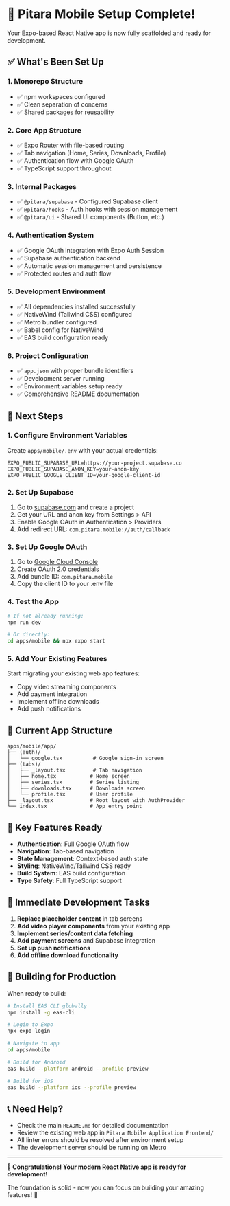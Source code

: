 # 🎉 Pitara Mobile Setup Complete!

Your Expo-based React Native app is now fully scaffolded and ready for development.

## ✅ What's Been Set Up

### 1. **Monorepo Structure**
- ✅ npm workspaces configured
- ✅ Clean separation of concerns
- ✅ Shared packages for reusability

### 2. **Core App Structure**
- ✅ Expo Router with file-based routing
- ✅ Tab navigation (Home, Series, Downloads, Profile)
- ✅ Authentication flow with Google OAuth
- ✅ TypeScript support throughout

### 3. **Internal Packages**
- ✅ `@pitara/supabase` - Configured Supabase client
- ✅ `@pitara/hooks` - Auth hooks with session management
- ✅ `@pitara/ui` - Shared UI components (Button, etc.)

### 4. **Authentication System**
- ✅ Google OAuth integration with Expo Auth Session
- ✅ Supabase authentication backend
- ✅ Automatic session management and persistence
- ✅ Protected routes and auth flow

### 5. **Development Environment**
- ✅ All dependencies installed successfully
- ✅ NativeWind (Tailwind CSS) configured
- ✅ Metro bundler configured
- ✅ Babel config for NativeWind
- ✅ EAS build configuration ready

### 6. **Project Configuration**
- ✅ `app.json` with proper bundle identifiers
- ✅ Development server running
- ✅ Environment variables setup ready
- ✅ Comprehensive README documentation

## 🚀 Next Steps

### 1. **Configure Environment Variables**
Create `apps/mobile/.env` with your actual credentials:
```env
EXPO_PUBLIC_SUPABASE_URL=https://your-project.supabase.co
EXPO_PUBLIC_SUPABASE_ANON_KEY=your-anon-key
EXPO_PUBLIC_GOOGLE_CLIENT_ID=your-google-client-id
```

### 2. **Set Up Supabase**
1. Go to [supabase.com](https://supabase.com) and create a project
2. Get your URL and anon key from Settings > API
3. Enable Google OAuth in Authentication > Providers
4. Add redirect URL: `com.pitara.mobile://auth/callback`

### 3. **Set Up Google OAuth**
1. Go to [Google Cloud Console](https://console.cloud.google.com)
2. Create OAuth 2.0 credentials
3. Add bundle ID: `com.pitara.mobile`
4. Copy the client ID to your .env file

### 4. **Test the App**
```bash
# If not already running:
npm run dev

# Or directly:
cd apps/mobile && npx expo start
```

### 5. **Add Your Existing Features**
Start migrating your existing web app features:
- Copy video streaming components
- Add payment integration
- Implement offline downloads
- Add push notifications

## 📱 Current App Structure

```
apps/mobile/app/
├── (auth)/
│   └── google.tsx          # Google sign-in screen
├── (tabs)/
│   ├── _layout.tsx         # Tab navigation
│   ├── home.tsx           # Home screen
│   ├── series.tsx         # Series listing
│   ├── downloads.tsx      # Downloads screen
│   └── profile.tsx        # User profile
├── _layout.tsx            # Root layout with AuthProvider
└── index.tsx              # App entry point
```

## 🔧 Key Features Ready

- **Authentication**: Full Google OAuth flow
- **Navigation**: Tab-based navigation
- **State Management**: Context-based auth state
- **Styling**: NativeWind/Tailwind CSS ready
- **Build System**: EAS build configuration
- **Type Safety**: Full TypeScript support

## 🎯 Immediate Development Tasks

1. **Replace placeholder content** in tab screens
2. **Add video player components** from your existing app
3. **Implement series/content data fetching**
4. **Add payment screens** and Supabase integration
5. **Set up push notifications**
6. **Add offline download functionality**

## 🚀 Building for Production

When ready to build:
```bash
# Install EAS CLI globally
npm install -g eas-cli

# Login to Expo
npx expo login

# Navigate to app
cd apps/mobile

# Build for Android
eas build --platform android --profile preview

# Build for iOS  
eas build --platform ios --profile preview
```

## 📞 Need Help?

- Check the main `README.md` for detailed documentation
- Review the existing web app in `Pitara Mobile Application Frontend/`
- All linter errors should be resolved after environment setup
- The development server should be running on Metro

---

**🎊 Congratulations! Your modern React Native app is ready for development!**

The foundation is solid - now you can focus on building your amazing features! 🚀 